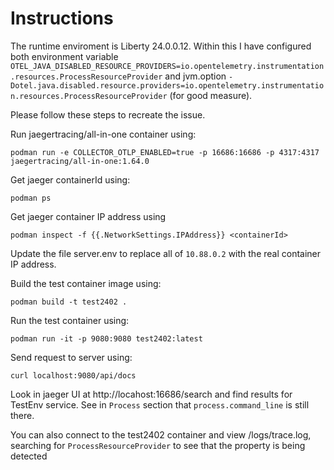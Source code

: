 # Instructions

The runtime enviroment is Liberty 24.0.0.12. Within this I have configured both environment variable `OTEL_JAVA_DISABLED_RESOURCE_PROVIDERS=io.opentelemetry.instrumentation.resources.ProcessResourceProvider` and jvm.option `-Dotel.java.disabled.resource.providers=io.opentelemetry.instrumentation.resources.ProcessResourceProvider` (for good measure).

Please follow these steps to recreate the issue.

Run jaegertracing/all-in-one container using:
```
podman run -e COLLECTOR_OTLP_ENABLED=true -p 16686:16686 -p 4317:4317 jaegertracing/all-in-one:1.64.0
```

Get jaeger containerId using:
```
podman ps
```

Get jaeger container IP address using
```
podman inspect -f {{.NetworkSettings.IPAddress}} <containerId>
```

Update the file server.env to replace all of `10.88.0.2` with the real container IP address.

Build the test container image using:
```
podman build -t test2402 .
```

Run the test container using:
```
podman run -it -p 9080:9080 test2402:latest
```


Send request to server using:
```
curl localhost:9080/api/docs
```

Look in jaeger UI at http://locahost:16686/search and find results for TestEnv service. See in `Process` section that `process.command_line` is still there.

You can also connect to the test2402 container and view /logs/trace.log, searching for `ProcessResourceProvider` to see that the property is being detected
